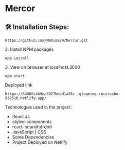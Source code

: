 # Mercor

## 🛠️ Installation Steps:

```
https://github.com/Mohima24/Mercor.git
```

<p>2. Install NPM packages</p>

```
npm install
```

<p>3. View on browser at localhost:3000</p>

```
npm start
```
Deployed link
```
https://64906c4b9ea3327bdad1a58c--gleaming-cucurucho-53951b.netlify.app/
```

Technologies used in the project:
*   React Js
*   styled-components
*   react-beautiful-dnd
*   JavaScript | CSS
*   Some Dependencies
*   Project Deployed on Netlify


